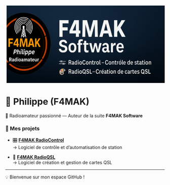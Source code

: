 ![F4MAK Software](banner.png)

# 👋 Philippe (F4MAK)
📡 Radioamateur passionné — Auteur de la suite **F4MAK Software**  

### 🔹 Mes projets
- 🎛️ **[F4MAK RadioControl](https://github.com/Philippe51000/F4MAK-RadioControl)**  
   → Logiciel de contrôle et d’automatisation de station  

- 🎨 **[F4MAK RadioQSL](https://github.com/Philippe51000/F4MAK-RadioQSL)**  
   → Logiciel de création et gestion de cartes QSL  

---

💡 Bienvenue sur mon espace GitHub !  
